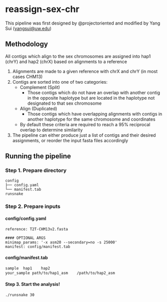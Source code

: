# reassign-sex-chr

This pipeline was first designed by @projectoriented and modified by Yang Sui (yangsui@uw.edu)

## Methodology

All contigs which align to the sex chromosomes are assigned into hap1 (chrY) and hap2 (chrX) based on alignments to a reference

1. Alignments are made to a given reference with chrX and chrY (in most cases CHM13)
2. Contigs are sorted into one of two categories:
    - Complement (Split)
      - Those contigs which do not have an overlap with another contig in the opposite haplotype but are located in the haplotype not designated to that sex chromosome
    - Align (Duplicated)
      - Those contigs which have overlapping alignments with contigs in another haplotype for the same chromosome and coordinates
    -  By default these criteria are required to reach a 95% reciprocal overlap to determine similarity
3. The pipeline can either produce just a list of contigs and their desired assignments, or reorder the input fasta files accordingly

## Running the pipeline
### Step 1. Prepare directory
```
config
├── config.yaml
└── manifest.tab
runsnake
```
### Step 2. Prepare inputs
#### config/config.yaml
```
reference: T2T-CHM13v2.fasta

#### OPTIONAL ARGS
minimap_params: '-x asm20 --secondary=no -s 25000'
manifest: config/manifest.tab
```
#### config/manifest.tab
```bash
sample  hap1    hap2
your_sample path/to/hap1_asm    /path/to/hap2_asm
```
#### Step 3. Start the analysis!
```bash
./runsnake 30
```

